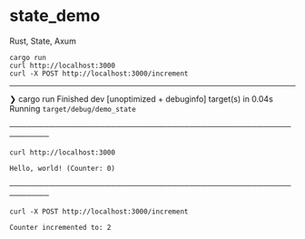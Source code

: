 # state_demo
Rust, State, Axum

    cargo run
    curl http://localhost:3000
    curl -X POST http://localhost:3000/increment

---

❯ cargo run
    Finished dev [unoptimized + debuginfo] target(s) in 0.04s
     Running `target/debug/demo_state`

     
─────────────────────────────────────────────────────────

    curl http://localhost:3000
    
    Hello, world! (Counter: 0)                                                                                                   

─────────────────────────────────────────────────────────

    curl -X POST http://localhost:3000/increment
    
    Counter incremented to: 2                                                                                                  







                                                                                                           


